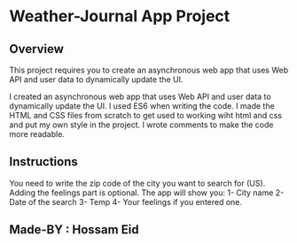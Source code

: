 # Weather-Journal App Project

## Overview

This project requires you to create an asynchronous web app that uses Web API and user data to dynamically update the UI.

I created an asynchronous web app that uses Web API and user data to dynamically update the UI.
I used ES6 when writing the code.
I made the HTML and CSS files from scratch to get used to working wiht html and css and put my own style in the project.
I wrote comments to make the code more readable.

## Instructions

You need to write the zip code of the city you want to search for (US).
Adding the feelings part is optional.
The app will show you:
1- City name
2- Date of the search
3- Temp
4- Your feelings if you entered one.

## Made-BY : Hossam Eid
